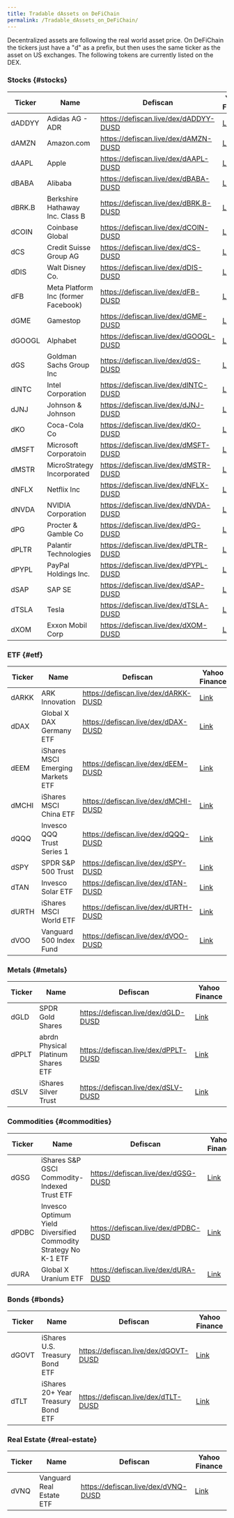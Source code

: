 ```yaml
---
title: Tradable dAssets on DeFiChain
permalink: /Tradable_dAssets_on_DeFiChain/
---
```


Decentralized assets are following the real world asset price. On DeFiChain the tickers just have a "d" as a prefix, but then uses the same ticker as the asset on US exchanges. The following tokens are currently listed on the DEX.

### Stocks {#stocks}

| Ticker | Name                                | Defiscan                                | Yahoo Finance                                                        |
|--------|-------------------------------------|-----------------------------------------|----------------------------------------------------------------------|
| dADDYY | Adidas AG - ADR                     | <https://defiscan.live/dex/dADDYY-DUSD> | [Link](https://finance.yahoo.com/quote/ADDYY?p=ADDYY&.tsrc=fin-srch) |
| dAMZN  | Amazon.com                          | <https://defiscan.live/dex/dAMZN-DUSD>  | [Link](https://finance.yahoo.com/quote/AMZN?p=AMZN&.tsrc=fin-srch)   |
| dAAPL  | Apple                               | <https://defiscan.live/dex/dAAPL-DUSD>  | [Link](https://finance.yahoo.com/quote/AAPL?p=AAPL&.tsrc=fin-srch)   |
| dBABA  | Alibaba                             | <https://defiscan.live/dex/dBABA-DUSD>  | [Link](https://finance.yahoo.com/quote/BABA?p=BABA&.tsrc=fin-srch)   |
| dBRK.B | Berkshire Hathaway Inc. Class B     | <https://defiscan.live/dex/dBRK.B-DUSD> | [Link](https://finance.yahoo.com/quote/BRK-B?p=BRK-B&.tsrc=fin-srch) |
| dCOIN  | Coinbase Global                     | <https://defiscan.live/dex/dCOIN-DUSD>  | [Link](https://finance.yahoo.com/quote/COIN?p=COIN&.tsrc=fin-srch)   |
| dCS    | Credit Suisse Group AG              | <https://defiscan.live/dex/dCS-DUSD>    | [Link](https://finance.yahoo.com/quote/CS?p=CS&.tsrc=fin-srch)       |
| dDIS   | Walt Disney Co.                     | <https://defiscan.live/dex/dDIS-DUSD>   | [Link](https://finance.yahoo.com/quote/DIS?p=DIS&.tsrc=fin-srch)     |
| dFB    | Meta Platform Inc (former Facebook) | <https://defiscan.live/dex/dFB-DUSD>    | [Link](https://finance.yahoo.com/quote/META?p=META&.tsrc=fin-srch)   |
| dGME   | Gamestop                            | <https://defiscan.live/dex/dGME-DUSD>   | [Link](https://finance.yahoo.com/quote/GME?p=GME&.tsrc=fin-srch)     |
| dGOOGL | Alphabet                            | <https://defiscan.live/dex/dGOOGL-DUSD> | [Link](https://finance.yahoo.com/quote/GOOGL?p=GOOGL&.tsrc=fin-srch) |
| dGS    | Goldman Sachs Group Inc             | <https://defiscan.live/dex/dGS-DUSD>    | [Link](https://finance.yahoo.com/quote/GS?p=GS&.tsrc=fin-srch)       |
| dINTC  | Intel Corporation                   | <https://defiscan.live/dex/dINTC-DUSD>  | [Link](https://finance.yahoo.com/quote/INTC?p=INTC&.tsrc=fin-srch)   |
| dJNJ   | Johnson & Johnson                   | <https://defiscan.live/dex/dJNJ-DUSD>   | [Link](https://finance.yahoo.com/quote/JNJ?p=JNJ&.tsrc=fin-srch)     |
| dKO    | Coca-Cola Co                        | <https://defiscan.live/dex/dKO-DUSD>    | [Link](https://finance.yahoo.com/quote/KO?p=KO&.tsrc=fin-srch)       |
| dMSFT  | Microsoft Corporatoin               | <https://defiscan.live/dex/dMSFT-DUSD>  | [Link](https://finance.yahoo.com/quote/MSFT?p=MSFT&.tsrc=fin-srch)   |
| dMSTR  | MicroStrategy Incorporated          | <https://defiscan.live/dex/dMSTR-DUSD>  | [Link](https://finance.yahoo.com/quote/MSTR?p=MSTR&.tsrc=fin-srch)   |
| dNFLX  | Netflix Inc                         | <https://defiscan.live/dex/dNFLX-DUSD>  | [Link](https://finance.yahoo.com/quote/NFLX?p=NFLX&.tsrc=fin-srch)   |
| dNVDA  | NVIDIA Corporation                  | <https://defiscan.live/dex/dNVDA-DUSD>  | [Link](https://finance.yahoo.com/quote/NVDA?p=NVDA&.tsrc=fin-srch)   |
| dPG    | Procter & Gamble Co                 | <https://defiscan.live/dex/dPG-DUSD>    | [Link](https://finance.yahoo.com/quote/PG?p=PG&.tsrc=fin-srch)       |
| dPLTR  | Palantir Technologies               | <https://defiscan.live/dex/dPLTR-DUSD>  | [Link](https://finance.yahoo.com/quote/PLTR?p=PLTR&.tsrc=fin-srch)   |
| dPYPL  | PayPal Holdings Inc.                | <https://defiscan.live/dex/dPYPL-DUSD>  | [Link](https://finance.yahoo.com/quote/PYPL?p=PYPL&.tsrc=fin-srch)   |
| dSAP   | SAP SE                              | <https://defiscan.live/dex/dSAP-DUSD>   | [Link](https://finance.yahoo.com/quote/SAP?p=SAP&.tsrc=fin-srch)     |
| dTSLA  | Tesla                               | <https://defiscan.live/dex/dTSLA-DUSD>  | [Link](https://finance.yahoo.com/quote/TSLA?p=TSLA&.tsrc=fin-srch)   |
| dXOM   | Exxon Mobil Corp                    | <https://defiscan.live/dex/dXOM-DUSD>   | [Link](https://finance.yahoo.com/quote/XOM?p=XOM&.tsrc=fin-srch)     |

### ETF {#etf}

| Ticker | Name                              | Defiscan                               | Yahoo Finance                                                      |
|--------|-----------------------------------|----------------------------------------|--------------------------------------------------------------------|
| dARKK  | ARK Innovation                    | <https://defiscan.live/dex/dARKK-DUSD> | [Link](https://finance.yahoo.com/quote/ARKK?p=ARKK&.tsrc=fin-srch) |
| dDAX   | Global X DAX Germany ETF          | <https://defiscan.live/dex/dDAX-DUSD>  | [Link](https://finance.yahoo.com/quote/DAX?p=DAX&.tsrc=fin-srch)   |
| dEEM   | iShares MSCI Emerging Markets ETF | <https://defiscan.live/dex/dEEM-DUSD>  | [Link](https://finance.yahoo.com/quote/EEM?p=EEM&.tsrc=fin-srch)   |
| dMCHI  | iShares MSCI China ETF            | <https://defiscan.live/dex/dMCHI-DUSD> | [Link](https://finance.yahoo.com/quote/MCHI?p=MCHI&.tsrc=fin-srch) |
| dQQQ   | Invesco QQQ Trust Series 1        | <https://defiscan.live/dex/dQQQ-DUSD>  | [Link](https://finance.yahoo.com/quote/QQQ?p=QQQ&.tsrc=fin-srch)   |
| dSPY   | SPDR S&P 500 Trust                | <https://defiscan.live/dex/dSPY-DUSD>  | [Link](https://finance.yahoo.com/quote/SPY?p=SPY&.tsrc=fin-srch)   |
| dTAN   | Invesco Solar ETF                 | <https://defiscan.live/dex/dTAN-DUSD>  | [Link](https://finance.yahoo.com/quote/TAN?p=TAN&.tsrc=fin-srch)   |
| dURTH  | iShares MSCI World ETF            | <https://defiscan.live/dex/dURTH-DUSD> | [Link](https://finance.yahoo.com/quote/URTH?p=URTH&.tsrc=fin-srch) |
| dVOO   | Vanguard 500 Index Fund           | <https://defiscan.live/dex/dVOO-DUSD>  | [Link](https://finance.yahoo.com/quote/VOO?p=VOO&.tsrc=fin-srch)   |

### Metals {#metals}

| Ticker | Name                               | Defiscan                               | Yahoo Finance                                                      |
|--------|------------------------------------|----------------------------------------|--------------------------------------------------------------------|
| dGLD   | SPDR Gold Shares                   | <https://defiscan.live/dex/dGLD-DUSD>  | [Link](https://finance.yahoo.com/quote/GLD?p=GLD&.tsrc=fin-srch)   |
| dPPLT  | abrdn Physical Platinum Shares ETF | <https://defiscan.live/dex/dPPLT-DUSD> | [Link](https://finance.yahoo.com/quote/PPLT?p=PPLT&.tsrc=fin-srch) |
| dSLV   | iShares Silver Trust               | <https://defiscan.live/dex/dSLV-DUSD>  | [Link](https://finance.yahoo.com/quote/SLV?p=SLV&.tsrc=fin-srch)   |

### Commodities {#commodities}

| Ticker | Name                                                            | Defiscan                               | Yahoo Finance                                                      |
|--------|-----------------------------------------------------------------|----------------------------------------|--------------------------------------------------------------------|
| dGSG   | iShares S&P GSCI Commodity-Indexed Trust ETF                    | <https://defiscan.live/dex/dGSG-DUSD>  | [Link](https://finance.yahoo.com/quote/GSG?p=GSG&.tsrc=fin-srch)   |
| dPDBC  | Invesco Optimum Yield Diversified Commodity Strategy No K-1 ETF | <https://defiscan.live/dex/dPDBC-DUSD> | [Link](https://finance.yahoo.com/quote/PDBC?p=PDBC&.tsrc=fin-srch) |
| dURA   | Global X Uranium ETF                                            | <https://defiscan.live/dex/dURA-DUSD>  | [Link](https://finance.yahoo.com/quote/URA?p=URA&.tsrc=fin-srch)   |

### Bonds {#bonds}

| Ticker | Name                               | Defiscan                               | Yahoo Finance                                                      |
|--------|------------------------------------|----------------------------------------|--------------------------------------------------------------------|
| dGOVT  | iShares U.S. Treasury Bond ETF     | <https://defiscan.live/dex/dGOVT-DUSD> | [Link](https://finance.yahoo.com/quote/GOVT?p=GOVT&.tsrc=fin-srch) |
| dTLT   | iShares 20+ Year Treasury Bond ETF | <https://defiscan.live/dex/dTLT-DUSD>  | [Link](https://finance.yahoo.com/quote/TLT?p=TLT&.tsrc=fin-srch)   |

### Real Estate {#real-estate}

| Ticker | Name                     | Defiscan                              | Yahoo Finance                                                    |
|--------|--------------------------|---------------------------------------|------------------------------------------------------------------|
| dVNQ   | Vanguard Real Estate ETF | <https://defiscan.live/dex/dVNQ-DUSD> | [Link](https://finance.yahoo.com/quote/VNQ?p=VNQ&.tsrc=fin-srch) |
